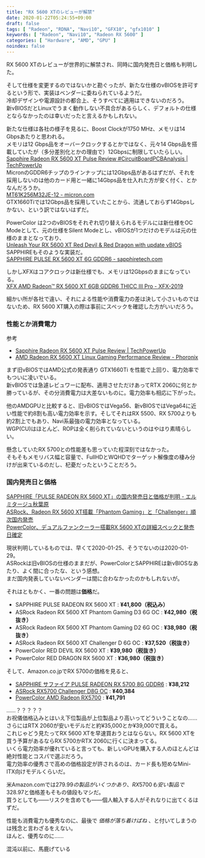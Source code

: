```yaml
---
title: "RX 5600 XTのレビューが解禁"
date: 2020-01-22T05:24:55+09:00
draft: false
tags: [ "Radeon", "RDNA", "Navi10", "GFX10", "gfx1010" ]
keywords: [ "Radeon", "Navi10", "Radeon RX 5600" ]
categories: [ "Hardware", "AMD", "GPU" ]
noindex: false
---
```


RX 5600 XTのレビューが世界的に解禁され、同時に国内発売日と価格も判明した。  

そして仕様を変更するのではないかと勘ぐったが、新たな仕様のvBIOSを許可するという形で、実装はベンダーに委ねられているようだ。  
冷却デザインや電源設計の都合上、そうすべてに適用はできないのだろう。  
新vBIOSだとLinuxでうまく動作しない不具合があるらしく、デフォルトの仕様とならなかったのは幸いだったと言えるかもしれない。  

新たな仕様は各社の様子を見るに、Boost Clockが1750 MHz、メモリは14 Gbpsあたりと思われる。  
メモリは12 Gbps品をオーバークロックするとかではなく、元々14 Gbps品を搭載していたが（多分差別化とかの理由で）12Gbpsに制限していたらしい。  
[Sapphire Radeon RX 5600 XT Pulse Review #CircuitBoardPCBAnalysis | TechPowerUp](https://www.techpowerup.com/review/sapphire-radeon-rx-5600-xt-pulse/3.html#CircuitBoardPCBAnalysis)  
MicronのGDDR6チップのラインナップには12Gbps品があるはずだが、それを採用しないのは他のカード用と一緒に14Gbps品を仕入れた方が安く付く、とかなんだろうか。  
[MT61K256M32JE-12 - micron.com](https://www.micron.com/products/graphics-memory/gddr6/part-catalog/mt61k256m32je-12)  
GTX1660Tiでは12Gbps品を採用していたことから、流通しておらず14Gbpsしかない、という訳ではないはずだ。  

PowerColor は2つのvBIOSをそれぞれ切り替えられるモデルには新仕様をOC Modeとして、元の仕様をSilent Modeとし、vBIOSが1つだけのモデルは元の仕様のままとなっており、  
[Unleash Your RX 5600 XT Red Devil & Red Dragon with update vBIOS](https://www.powercolor.com/new?id=1579588862)  
SAPPHIREもそのような実装だ。  
[SAPPHIRE PULSE RX 5600 XT 6G GDDR6 - sapphiretech.com](https://www.sapphiretech.com/en/consumer/pulse-radeon-rx-5600-xt-6g-gddr6#Download)

しかしXFXはコアクロックは新仕様でも、メモリは12Gbpsのままになっている。  
[XFX AMD Radeon™ RX 5600 XT 6GB GDDR6 THICC III Pro - XFX-2019](https://www.xfxforce.com/gpus/xfx-amd-radeon-tm-rx-5600-xt-6gb-gddr6-thicc-iii-pro)  

細かい所が各社で違い、それによる性能や消費電力の差は決して小さいものではないため、RX 5600 XT購入の際は事前にスペックを確認した方がいいだろう。  

### 性能とか消費電力
<span class="reference">参考</span>

 * [Sapphire Radeon RX 5600 XT Pulse Review | TechPowerUp](https://www.techpowerup.com/review/sapphire-radeon-rx-5600-xt-pulse/)
 * [AMD Radeon RX 5600 XT Linux Gaming Performance Review - Phoronix](https://www.phoronix.com/scan.php?page=article&item=linux-rx5600xt-amd&num=1)

まず旧vBIOSではAMD公式の発表通り GTX1660Ti を性能で上回り、電力効率でもついに凌いでいる。  
新vBIOSでは急遽レビュワーに配布、適用させただけあってRTX 2060に何とか勝っているが、その分消費電力は大差ないものに。電力効率も相応に下がった。  

他のAMDGPUと比較すると、旧vBIOSではVega56、新vBIOSではVega64に近い性能で約8割も高い電力効率を示す。そしてそれはRX 5500、RX 5700よりも約2割上でもあり、Navi系最強の電力効率となっている。  
WGP(CU)はほとんど、ROPは全く削られていないというのはやはり素晴らしい。  

懸念していたRX 5700との性能差も思っていた程深刻ではなかった。  
そもそもメモリバス幅と容量で、FullHDとWQHDでターゲット解像度の棲み分けが出来ているのだし、杞憂だったということだろう。  

### 国内発売日と価格
[SAPPHIRE「PULSE RADEON RX 5600 XT」の国内発売日と価格が判明 - エルミタージュ秋葉原](http://www.gdm.or.jp/pressrelease/2020/0121/335794)  
[ASRock、Radeon RX 5600 XT搭載「Phantom Gaming」と「Challenger」順次国内発売](http://www.gdm.or.jp/pressrelease/2020/0121/335795)  
[PowerColor、デュアルファンクーラー搭載RX 5600 XTの詳細スペックと発売日確定](http://www.gdm.or.jp/pressrelease/2020/0121/335787)  

現状判明しているものでは、早くて2020-01-25、そうでないのは2020-01-29。  
ASRockは旧vBIOSの仕様のままだが、PowerColorとSAPPHIREは新vBIOSなあたり、よく間に合ったな、という感想。  
まだ国内発表していないベンダーは間に合わなかったのかもしれないが。  


それはともかく、一番の問題は**価格**だ。  

 * SAPPHIRE PULSE RADEON RX 5600 XT : **&yen;41,800（税込み）**
 * ASRock Radeon RX 5600 XT Phantom Gaming D3 6G OC : **&yen;42,980（税抜き）**
 * ASRock Radeon RX 5600 XT Phantom Gaming D2 6G OC : **&yen;38,980（税抜き）**
 * ASRock Radeon RX 5600 XT Challenger D 6G OC : **&yen;37,520（税抜き）**
 * PowerColor RED DEVIL RX 5600 XT : **&yen;39,980（税抜き）**
 * PowerColor RED DRAGON RX 5600 XT : **&yen;36,980（税抜き）**

そして、Amazon.co.jpでRX 5700の価格を見ると、  

 * [SAPPHIRE サファイア PULSE RADEON RX 5700 8G GDDR6](https://www.amazon.co.jp/dp/B07WK7ZNSY/) :  **&yen;38,212**
 * [ASRock RX5700 Challenger D8G OC](https://www.amazon.co.jp/dp/B07X8TRWQY/) : **&yen;40,384**
 * [PowerColor AMD Radeon RX5700](https://www.amazon.co.jp/dp/B07WY3TJW3/) : **&yen;41,791**

……？？？？？  
お祝儀価格込みとはいえ下位製品が上位製品より高いってどういうことなの……  
さらにはRTX 2060が安いモデルだと約&yen;35,000とか&yen;39,000で買える。  
これじゃどう見たってRX 5600 XTを早速買おうとはならない。RX 5600 XTを買う予算があるならRX 5700かRTX 2060に行くに決まってる。  
いくら電力効率が優れていると言っても、新しいGPUを購入する人のほとんどは絶対性能とコスパで選ぶだろう。  
電力効率の優秀さで高めの価格設定が許されるのは、カード長も短めなMini-ITX向けモデルくらいだ。  

米Amazon.comでは$279.99の製品がいくつかあり、RX 5700も安い製品で$328.97と価格差もそもの値段もマシだ。  
<span class="hide">買うとしても――リスクを含めても――個人輸入する人がそれなりに出てくるはずだ。</span>  

性能も消費電力も優秀なのに、最後で *価格が落ち着けばね* 、と付いてしまうのは残念と言わざるをえない。  
ほんと、優秀なのに……

<span class="hide">混沌以前に、馬鹿げている</span>
